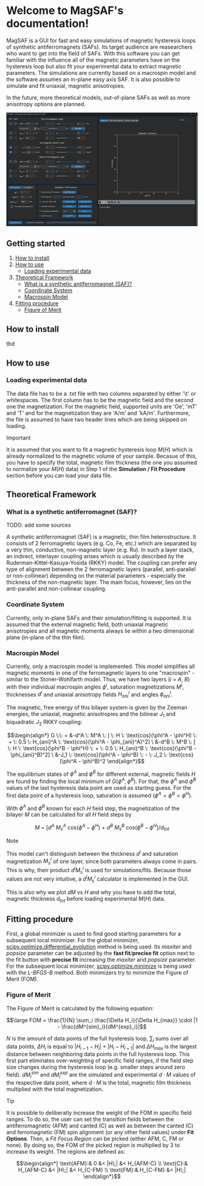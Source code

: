 # Welcome to MagSAF's documentation!

MagSAF is a GUI for fast and easy simulations of magnetic hysteresis loops of synthetic antiferromagnets (SAFs). Its target audience are reasearchers who want to get into the field of SAFs. With this software you can get familiar with the influence all of the magnetic parameters have on the hysteresis loop but also fit your experimental data to extract magnetic parameters. The simulations are currently based on a macrospin model and the software assumes an in-plane easy axis SAF. It is also possible to simulate and fit uniaxial, magnetic anisotropies.

In the future, more theoretical models, out-of-plane SAFs as well as more anisotropy options are planned.

![Screenshot of the GUI](readme_files/gui_screenshot.png)

## Getting started
1. [How to install](#how-to-install)
2. [How to use](#how-to-use)
   - [Loading experimental data](#loading-experimental-data)
3. [Theoretical Framework](#theoretical-framework)
   - [What is a synthetic antiferromagnet (SAF)?](#what-is-a-synthetic-antiferromagnet-saf)
   - [Coordinate System](#coordinate-system)
   - [Macrospin Model](#macrospin-model)
4. [Fitting procedure](#fitting-procedure)
   - [Figure of Merit](#figure-of-merit)

## How to install
tbd

## How to use 

### Loading experimental data

The data file has to be a .txt file with two columns separated by either '\t' or whitespaces. The first column has to be the magnetic field and the second one the magnetization. For the magnetic field, supported units are 'Oe', 'mT' and 'T' and for the magnetization they are 'A/m' and 'kA/m'. Furthermore, the file is assumed to have two header lines which are being skipped on loading.

> [!IMPORTANT]
> It is assumed that you want to fit a magnetic hysteresis loop $M(H)$ which is already normalized to the magnetic volume of your sample. Becasue of this, you have to specify the total, magnetic film thickness (the one you assumed to normalize your $M(H)$ data) in Step 1 of the **Simulation / Fit Procedure** section before you can load your data file.

## Theoretical Framework

### What is a synthetic antiferromagnet (SAF)?

TODO: add some sources

A synthetic antiferromagnet (SAF) is a magnetic, thin film heterostructure. It consists of 2 ferromagnetic layers (e.g. Co, Fe, etc.) which are separated by a very thin, conductive, non-magnetic layer (e.g. Ru). In such a layer stack, an indirect, interlayer coupling arises which is usually described by the Ruderman-Kittel-Kasuya-Yosida (RKKY) model. The coupling can prefer any type of alignment between the 2 ferromagnetic layers (parallel, anti-parallel or non-collinear) depending on the material parameters - especially the thickness of the non-magnetic layer. The main focus, however, lies on the anti-parallel and non-collinear coupling.

### Coordinate System

Currently, only in-plane SAFs and their simulation/fitting is supported. It is assumed that the external magnetic field, both uniaxial magnetic anisotropies and all magnetic moments always lie within a two dimensional plane (in-plane of the thin film).

### Macrospin Model

Currently, only a macrospin model is implemented. This model simplifies all magnetic moments in one of the ferromagnetic layers to one "macrospin" - similar to the Stoner-Wohlfarth model. Thus, we have two layers ($i$ = $A$, $B$) with their individual macrospin angles $\phi^i$, saturation magnetizations $M^i$, thicknesses $d^i$ and uniaxial anisotropy fields $H_{ani}^i$ and angles $\phi_{ani}^i$.

The magnetic, free energy of this bilayer system is given by the Zeeman energies, the uniaxial, magnetic anisotropies and the bilinear $J_1$ and biquadratic $J_2$ RKKY coupling:
```math
\begin{align*}
G \:\: = &-d^A \: M^A \: [ \: H \: \text{cos}(\phi^A - \phi^H) \: + \: 0.5 \: H_{ani}^A \: \text{cos}(\phi^A - \phi_{ani}^A)^2] \
&-d^B \: M^B \: [ \: H \: \text{cos}(\phi^B - \phi^H) \: + \: 0.5 \: H_{ani}^B \: \text{cos}(\phi^B - \phi_{ani}^B)^2] \
&-J_1 \: \text{cos}(\phi^A - \phi^B) \: - \: J_2 \: \text{cos}(\phi^A - \phi^B)^2
\end{align*}
```

The equilibrium states of $\phi^A$ and $\phi^B$ for different external, magnetic fields $H$ are found by finding the local minimum of $G(\phi^A, \phi^B)$. For that, the $\phi^A$ and $\phi^B$ values of the last hysteresis data point are used as starting guess. For the first data point of a hysteresis loop, saturation is assumed ($\phi^A = \phi^B = \phi^H$).

With $\phi^A$ and $\phi^B$ known for each $H$ field step, the magnetization of the bilayer $M$ can be calculated for all $H$ field steps by
```math
M \: = \: [d^A \: M_s^A \: \text{cos}(\phi^A - \phi^H) \: + \: d^B \: M_s^B \: \text{cos}(\phi^B - \phi^H]/d_{tot}
```

> [!NOTE]
> This model can't distinguish between the thickness $d^i$ and saturation magnetization $M_s^i$ of one layer, since both parameters always come in pairs. This is why, their product $d^i M_s^i$ is used for simulations/fits. Because those values are not very intuitive, a $d^i M_s^i$ calculator is implemented in the GUI.
>
> This is also why we plot $d M$ vs $H$ and why you have to add the total, magnetic thickness $d_{tot}$ before loading experimental $M(H)$ data.

## Fitting procedure

First, a global minimizer is used to find good starting parameters for a subsequent local minimizer. For the global minimizer, [scipy.optimize.differential_evolution](https://docs.scipy.org/doc/scipy-1.15.0/reference/generated/scipy.optimize.differential_evolution.html) method is being used. Its *maxiter* and *popsize* parameter can be adjusted by the **fast fit**/**precise fit** option next to the fit button with **precise fit** increasing the *maxiter* and *popsize* parameter. For the subsequent local minimizer, [scipy.optimize.minimize](https://docs.scipy.org/doc/scipy-1.15.0/reference/generated/scipy.optimize.minimize.html) is being used with the *L-BFGS-B* method. Both minimizers try to minimize the Figure of Merit (FOM).

### Figure of Merit

The Figure of Merit is calculated by the following equation:

$$\large FOM = \frac{1}{N} \sum_i \frac{\Delta H_i}{\Delta H_{max}} \cdot |1 - \frac{dM^{sim}_i}{dM^{exp}_i}|$$

$N$ is the amount of data points of the full hysteresis loop, $\sum_i$ sums over all data points, $\Delta H_{i}$ is equal to $|H_{i-1} - H_i| + |H_i - H_{i+1}|$ and $\Delta H_{max}$ is the largest distance between neighboring data points in the full hysteresis loop. This first part eliminates over-weighting of specific field ranges, if the field step size changes during the hysteresis loop (e.g. smaller steps around zero field). $dM^{sim}_i$ and $dM^{exp}_i$ are the simulated and experimental $d \cdot M$ values of the respective data point, where $d \cdot M$ is the total, magnetic film thickness multiplied with the total magnetization.

> [!TIP]
> It is possible to deliberatly increase the weight of the FOM in specific field ranges. To do so, the user can set the transition fields between the antiferromagnetic (AFM) and canted (C) as well as between the canted (C) and ferromagnetic (FM) spin alignment (or any other field values) under **Fit Options**. Then, a *Fit Focus Region* can be picked (either AFM, C, FM or none). By doing so, the FOM of the picked region is multiplied by 3 to increase its weight. The regions are defined as:
> ```math
> \begin{align*}
> \text{AFM}:& 0 &< |H\;| &< H_{AFM-C} \\
> \text{C}:& H_{AFM-C} &< |H\;| &< H_{C-FM} \\
> \text{FM}:& H_{C-FM} &< |H\;|
> \end{align*}
> ```
